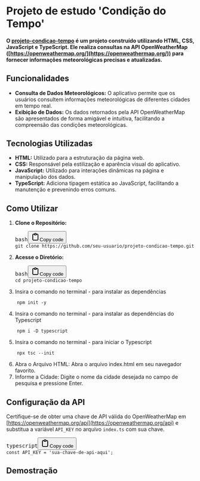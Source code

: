 # Projeto de estudo 'Condição do Tempo'

#### O [projeto-condicao-tempo](https://github.com/ClaytonEduard/projeto-condicao-tempo) é um projeto construído utilizando HTML, CSS, JavaScript e TypeScript. Ele realiza consultas na API OpenWeatherMap ([https://openweathermap.org/](https://openweathermap.org/)) para fornecer informações meteorológicas precisas e atualizadas.

## Funcionalidades

- **Consulta de Dados Meteorológicos:** O aplicativo permite que os usuários consultem informações meteorológicas de diferentes cidades em tempo real.
- **Exibição de Dados:** Os dados retornados pela API OpenWeatherMap são apresentados de forma amigável e intuitiva, facilitando a compreensão das condições meteorológicas.

## Tecnologias Utilizadas

- **HTML:** Utilizado para a estruturação da página web.
- **CSS:** Responsável pela estilização e aparência visual do aplicativo.
- **JavaScript:** Utilizado para interações dinâmicas na página e manipulação dos dados.
- **TypeScript:** Adiciona tipagem estática ao JavaScript, facilitando a manutenção e prevenindo erros comuns.

## Como Utilizar

1. **Clone o Repositório:**

   <pre><div class="bg-black rounded-md"><div class="flex items-center relative text-gray-200 bg-gray-800 gizmo:dark:bg-token-surface-primary px-4 py-2 text-xs font-sans justify-between rounded-t-md"><span>bash</span><button class="flex ml-auto gizmo:ml-0 gap-2 items-center"><svg width="24" height="24" viewBox="0 0 24 24" fill="none" xmlns="http://www.w3.org/2000/svg" class="icon-md"><path fill-rule="evenodd" clip-rule="evenodd" d="M12 4C10.8954 4 10 4.89543 10 6H14C14 4.89543 13.1046 4 12 4ZM8.53513 4C9.22675 2.8044 10.5194 2 12 2C13.4806 2 14.7733 2.8044 15.4649 4H17C18.6569 4 20 5.34315 20 7V19C20 20.6569 18.6569 22 17 22H7C5.34315 22 4 20.6569 4 19V7C4 5.34315 5.34315 4 7 4H8.53513ZM8 6H7C6.44772 6 6 6.44772 6 7V19C6 19.5523 6.44772 20 7 20H17C17.5523 20 18 19.5523 18 19V7C18 6.44772 17.5523 6 17 6H16C16 7.10457 15.1046 8 14 8H10C8.89543 8 8 7.10457 8 6Z" fill="currentColor"></path></svg>Copy code</button></div><div class="p-4 overflow-y-auto"><code class="!whitespace-pre hljs language-bash">git clone https://github.com/seu-usuario/projeto-condicao-tempo.git
   </code></div></div></pre>

2. **Acesse o Diretório:**

   <pre><div class="bg-black rounded-md"><div class="flex items-center relative text-gray-200 bg-gray-800 gizmo:dark:bg-token-surface-primary px-4 py-2 text-xs font-sans justify-between rounded-t-md"><span>bash</span><button class="flex ml-auto gizmo:ml-0 gap-2 items-center"><svg width="24" height="24" viewBox="0 0 24 24" fill="none" xmlns="http://www.w3.org/2000/svg" class="icon-md"><path fill-rule="evenodd" clip-rule="evenodd" d="M12 4C10.8954 4 10 4.89543 10 6H14C14 4.89543 13.1046 4 12 4ZM8.53513 4C9.22675 2.8044 10.5194 2 12 2C13.4806 2 14.7733 2.8044 15.4649 4H17C18.6569 4 20 5.34315 20 7V19C20 20.6569 18.6569 22 17 22H7C5.34315 22 4 20.6569 4 19V7C4 5.34315 5.34315 4 7 4H8.53513ZM8 6H7C6.44772 6 6 6.44772 6 7V19C6 19.5523 6.44772 20 7 20H17C17.5523 20 18 19.5523 18 19V7C18 6.44772 17.5523 6 17 6H16C16 7.10457 15.1046 8 14 8H10C8.89543 8 8 7.10457 8 6Z" fill="currentColor"></path></svg>Copy code</button></div><div class="p-4 overflow-y-auto"><code class="!whitespace-pre hljs language-bash">cd projeto-condicao-tempo</code></div></div></pre>

3. Insira o comando no terminal - para instalar as dependências

```
    npm init -y
```

4. Insira o comando no terminal - para instalar as dependências do Typescript

```
    npm i -D typescript
```

5. Insira o comando no terminal - para iniciar o Typescript

```
    npx tsc --init
```

6. Abra o Arquivo HTML:
   Abra o arquivo index.html em seu navegador favorito.
7. Informe a Cidade:
   Digite o nome da cidade desejada no campo de pesquisa e pressione Enter.

## Configuração da API

Certifique-se de obter uma chave de API válida do OpenWeatherMap em [https://openweathermap.org/api](https://openweathermap.org/api) e substitua a variável `API_KEY` no arquivo `index.ts` com sua chave.

<pre><div class="bg-black rounded-md"><div class="flex items-center relative text-gray-200 bg-gray-800 gizmo:dark:bg-token-surface-primary px-4 py-2 text-xs font-sans justify-between rounded-t-md"><span>typescript</span><button class="flex ml-auto gizmo:ml-0 gap-2 items-center"><svg width="24" height="24" viewBox="0 0 24 24" fill="none" xmlns="http://www.w3.org/2000/svg" class="icon-md"><path fill-rule="evenodd" clip-rule="evenodd" d="M12 4C10.8954 4 10 4.89543 10 6H14C14 4.89543 13.1046 4 12 4ZM8.53513 4C9.22675 2.8044 10.5194 2 12 2C13.4806 2 14.7733 2.8044 15.4649 4H17C18.6569 4 20 5.34315 20 7V19C20 20.6569 18.6569 22 17 22H7C5.34315 22 4 20.6569 4 19V7C4 5.34315 5.34315 4 7 4H8.53513ZM8 6H7C6.44772 6 6 6.44772 6 7V19C6 19.5523 6.44772 20 7 20H17C17.5523 20 18 19.5523 18 19V7C18 6.44772 17.5523 6 17 6H16C16 7.10457 15.1046 8 14 8H10C8.89543 8 8 7.10457 8 6Z" fill="currentColor"></path></svg>Copy code</button></div><div class="p-4 overflow-y-auto"><code class="!whitespace-pre hljs language-typescript">const API_KEY = 'sua-chave-de-api-aqui';
</code></div></div></pre>

## Demostração
